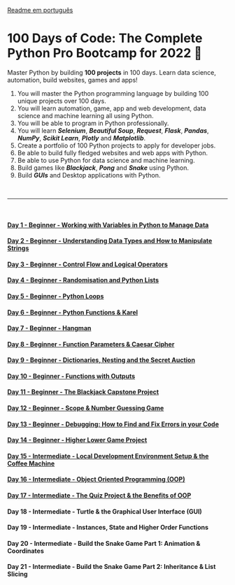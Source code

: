 
[Readme em português](https://github.com/mardenmnt/100-days-of-code/blob/main/README-ptbr.md)

# 100 Days of Code: The Complete Python Pro Bootcamp for 2022 :snake:

Master Python by building **100 projects** in 100 days. Learn data science, automation, build websites, games and apps!

1. You will master the Python programming language by building 100 unique projects over 100 days.
2. You will learn automation, game, app and web development, data science and machine learning all using Python.
3. You will be able to program in Python professionally.
4. You will learn _**Selenium**_, _**Beautiful Soup**_, _**Request**_, _**Flask**_, _**Pandas**_, _**NumPy**_, _**Scikit Learn**_, _**Plotly**_ and _**Matplotlib**_.
5. Create a portfolio of 100 Python projects to apply for developer jobs.
6. Be able to build fully fledged websites and web apps with Python.
7. Be able to use Python for data science and machine learning.
8. Build games like _**Blackjack**_, _**Pong**_ and _**Snake**_ using Python.
9. Build _**GUIs**_ and Desktop applications with Python.

<br>

---

<br>

#### [Day 1 - Beginner - Working with Variables in Python to Manage Data](https://github.com/mardenmnt/100-days-of-code/tree/main/day_01)

#### [Day 2 - Beginner - Understanding Data Types and How to Manipulate Strings](https://github.com/mardenmnt/100-days-of-code/tree/main/day_02)

#### [Day 3 - Beginner - Control Flow and Logical Operators](https://github.com/mardenmnt/100-days-of-code/tree/main/day_03)

#### [Day 4 - Beginner - Randomisation and Python Lists](https://github.com/mardenmnt/100-days-of-code/tree/main/day_04)

#### [Day 5 - Beginner - Python Loops](https://github.com/mardenmnt/100-days-of-code/tree/main/day_05)

#### [Day 6 - Beginner - Python Functions & Karel](https://github.com/mardenmnt/100-days-of-code/tree/main/day_06)

#### [Day 7 - Beginner - Hangman](https://github.com/mardenmnt/100-days-of-code/tree/main/day_07)

#### [Day 8 - Beginner - Function Parameters & Caesar Cipher](https://github.com/mardenmnt/100-days-of-code/tree/main/day_08)

#### [Day 9 - Beginner - Dictionaries, Nesting and the Secret Auction](https://github.com/mardenmnt/100-days-of-code/tree/main/day_09)

#### [Day 10 - Beginner - Functions with Outputs](https://github.com/mardenmnt/100-days-of-code/tree/main/day_10)

#### [Day 11 - Beginner - The Blackjack Capstone Project](https://github.com/mardenmnt/100-days-of-code/tree/main/day_11)

#### [Day 12  - Beginner - Scope & Number Guessing Game](https://github.com/mardenmnt/100-days-of-code/tree/main/day_12)

#### [Day 13 - Beginner - Debugging: How to Find and Fix Errors in your Code](https://github.com/mardenmnt/100-days-of-code/tree/main/day_13)

#### [Day 14 - Beginner - Higher Lower Game Project](https://github.com/mardenmnt/100-days-of-code/tree/main/day_14)

#### [Day 15 - Intermediate - Local Development Environment Setup & the Coffee Machine](https://github.com/mardenmnt/100-days-of-code/tree/main/day_15)

#### [Day 16  - Intermediate - Object Oriented Programming (OOP)](https://github.com/mardenmnt/100-days-of-code/tree/main/day_16)

#### [Day 17 - Intermediate - The Quiz Project & the Benefits of OOP](https://github.com/mardenmnt/100-days-of-code/tree/main/day_17)

#### Day 18 - Intermediate - Turtle & the Graphical User Interface (GUI)

#### Day 19 - Intermediate - Instances, State and Higher Order Functions

#### Day 20 - Intermediate - Build the Snake Game Part 1: Animation & Coordinates

#### Day 21 - Intermediate - Build the Snake Game Part 2: Inheritance & List Slicing

